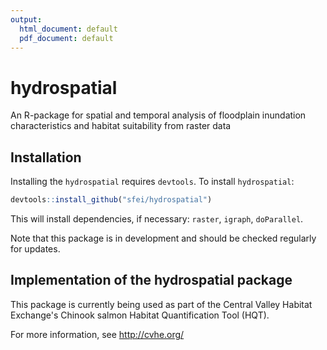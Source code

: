 ```yaml
---
output:
  html_document: default
  pdf_document: default
---
```

# hydrospatial
An R-package for spatial and temporal analysis of floodplain inundation characteristics and habitat suitability from raster data

## Installation
Installing the `hydrospatial` requires `devtools`. To install `hydrospatial`:

```r 
devtools::install_github("sfei/hydrospatial")
```

This will install dependencies, if necessary: `raster`, `igraph`, `doParallel`.

Note that this package is in development and should be checked regularly for updates.

## Implementation of the hydrospatial package

This package is currently being used as part of the Central Valley Habitat Exchange's Chinook salmon Habitat Quantification Tool (HQT).

For more information, see http://cvhe.org/
